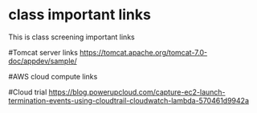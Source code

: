 # class important links
This is class screening important links

#Tomcat server links
https://tomcat.apache.org/tomcat-7.0-doc/appdev/sample/

#AWS cloud compute links

#Cloud trial
https://blog.powerupcloud.com/capture-ec2-launch-termination-events-using-cloudtrail-cloudwatch-lambda-570461d9942a

